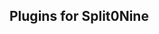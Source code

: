 ## Plugins for Split0Nine

<!--
**This profile for temporary projects

Plugins :

1- Dules (1v1)

A plugin focused on gameplay and dueling accuracy.

/duel
Opens a list of online players. You can choose who you want to challenge and duel, as shown in the attached images.
It displays each player's total wins and losses, as well as their winning ratings.
After selecting a challenger, a message appears for the challenger to accept or decline the round, as shown in the images.
Then, players are drawn into the round, and the round's scoreboard is displayed.
Then, the results are displayed, indicating the victory or loss of both parties.
Additionally, players' positions and items are saved before the game begins, and after the game ends, they are returned to the designated lobby with their items.

Commands:
/duelsetup <spawn1:spawn2:lobby> - Specifies the lobby and starting location fight
/duelstats <player> - Displays any player's or your own stats
/duel - Opens the menu
/duel <player> - Sends invite to fight directly to any player
/duelaccept - Accepts the round
/dueldeny - Declines the round

Files :
config.yml - File to save the lobby and the locations where you start fighting.
duels.yml
stats.yml - File to store players' win and loss information and add a firewall to it when the player changes his name.

( https://imgur.com/a/tXwmVKs )



2 - SkyPvP

A game that focuses on gameplay and the precision of its game system.

- Kit System
- System for looting in random boxes with different levels
- Also a vision system for random boxes
- custom items

Commands :
/kit - open menus of kit
/pos1 - Set position 1 for loot box spawn region
/pos2 - Set position 2 for loot box spawn region
/lootadd <yellow|green|black> - open menus to add items in loot boxes
/lootremove - open menu to remove items
/lootclear - Clear all loot boxes from the map
/excludepos1 - Set position 1 for excluded region
/excludepos2 - Set position 2 for excluded region
/excludeclear - Clear all excluded regions
/excludelist - List all excluded regions
/clearitems - Clear (This includes items and holograms)
/lootdesign <yellow/green/black> - Spawn a design loot box with hologram ( perfview chests )
/designreload - Reload design boxes configuration

Files :
lootbox_items.yml
lootbox_regions.yml
player-kits.yml
design_boxes.yml

( https://imgur.com/a/lg0JNV3 )
There are a lot of details and description but this is the summary.


3 - Battlepass
Commands:
/battlepass addxp <player <amount> - Add XP to player
/battlepass setlevel <player> <level> - Set Player level
/battlepass info <palyer> - Show player info

papi :
%battlepass_level%
%battlepass_progressbar%
%battlepass_progress%

Saving player data in playerdata.yml via UUID making it easier to track a player's name if it changes .
( https://imgur.com/a/z2OFfh5 )



4- Profile
( https://imgur.com/a/BpHYnfH )


5 - Discordlink
Commands :
/link <code> - link your account in mincraft with discord. as shown in the Embed
( https://imgur.com/a/In2rOfP )


6 - Managerplayer
Commands :
/manage <player> - open manage menu
( https://imgur.com/a/HxC2sgL )

7 - Shop
( https://imgur.com/a/rCDEDAy )

-->
